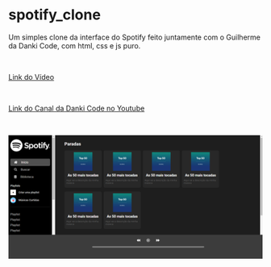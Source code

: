 # spotify_clone
Um simples clone da interface do Spotify feito juntamente com o Guilherme da Danki Code, com html, css e js puro.

</br>

[Link do Vídeo](https://www.youtube.com/watch?v=wwZmoROaj5g)

</br>

[Link do Canal da Danki Code no Youtube](https://www.youtube.com/c/DankiCode/featured)

</br>

![print](print_01.png)
